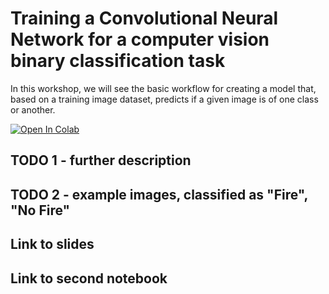 # Training a Convolutional Neural Network for a computer vision binary classification task

In this workshop, we will see the basic workflow for creating a model that, based on a training image dataset, predicts if a given image is of one class or another.

[![Open In Colab](https://colab.research.google.com/assets/colab-badge.svg)][colab_jp_nb_link] 
 
[colab_jp_nb_link]: https://colab.research.google.com/github/dsikar/city-dss-cnn-workshop-1/src/ColabTrain.ipynb

## TODO 1 - further description

## TODO 2 - example images, classified as "Fire", "No Fire"

## Link to slides

## Link to second notebook
